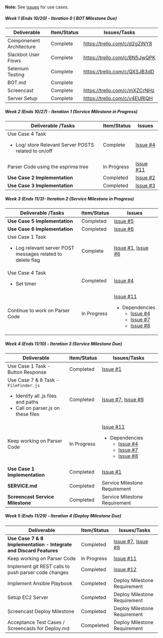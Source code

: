 **Note:** See [issues](https://github.ncsu.edu/kebrey/FlagLagBot/issues) for use cases.

##### Week 1 (Ends 10/20) - Iteration 0 ( BOT Milestone Due)

| Deliverable   | Item/Status   |  Issues/Tasks
| ------------- | ------------  |  ------------
| Componenent Architecture | Complete | https://trello.com/c/d2gZiNY8
| Slackbot User Flows   | Complete   |  https://trello.com/c/BN5JwQPK
| Selenium Testing  | Complete  |  https://trello.com/c/QXSJB3dD
| BOT.md    | Complete      | &nbsp;
| Screencast      | Complete      | https://trello.com/c/mXZCrNHz
| Server Setup | Complete   | https://trello.com/c/v4EURlQH

##### Week 2 (Ends 10/27) - Iteration 1 (Service Milestone in Progress)

| Deliverable /Tasks   | Item/Status   |  Issues
| ------------- | ------------  |  ------------
|Use Case 4 Task <ul><li>Log/ store Relevant Server POSTS related to on/off</li></ul> |  Complete| [Issue #4](../../issues/4)
| Parser Code using the esprima tree| In Progress | [Issue #11](../../issues/11)
| **Use Case 2 Implementation** | Completed  | [Issue #2](../../issues/2)
| **Use Case 3 Implementation**| Completed  | [Issue #3](../../issues/3)
##### Week 3 (Ends 11/3)- Iteration 2 (Service Milestone in Progress)

| Deliverable /Tasks  | Item/Status   |  Issues
| ------------- | ------------  |  ------------
| **Use Case 5 Implementation** | Completed  | [Issue #5](../../issues/5)
| **Use Case 6 Implementation** | Completed  | [Issue #6](../../issues/6)
| Use Case 1 Task <ul> <li> Log relevant server POST messages related to delete flag</li></ul>| Complete| [Issue #1](../../issues/1), [Issue #6](../../issues/6)
| Use Case 4  Task <ul><li>Set timer </li> | Completed | [Issue #4](../../issues/4)
| Continue to work on Parser Code| In Progress | [Issue #11](../../issues/11) <ul><li> Dependencies <ul>  <li> [Issue #4](../../issues/4)</li> <li> [Issue #7](../../issues/7)</li> <li> [Issue #8](../../issues/8) </li> </ul> </li></ul>

##### Week 4 (Ends 11/10) - Iteration 3 (Service Milestone Due) 

| Deliverable   | Item/Status   |  Issues/Tasks
| ------------- | ------------  |  ------------
| Use Case 1 Task - Button Response | Completed |  [Issue #1](../../issues/1)
| Use Case 7 & 8 Task - `FileFinder.js` <ul><li> Identify all .js files and paths</li> <li> Call on parser.js on these files </li></ul>| Completed | [Issue #7](../../issues/7), [Issue #8](../../issues/8)
| Keep working on Parser Code| In Progress | [Issue #11](../../issues/11) <ul><li> Dependencies <ul>  <li> [Issue #4](../../issues/4)</li> <li> [Issue #7](../../issues/7)</li> <li> [Issue #8](../../issues/8) </li> </ul> </li></ul>
| **Use Case 1 Implementation** | Completed | [Issue #1](../../issues/1)
| **SERVICE.md**  | Completed | Service Milestone Requirement
| **Screencast Service Milestone** | Completed | Service Milestone Requirement 

##### Week 5 (Ends 11/29) - Iteration 4 (Deploy Milestone Due) 

| Deliverable   | Item/Status   |  Issues/Tasks
| ------------- | ------------  |  ------------
| **Use Case 7 & 8 Implementation - Integrate and Discard Features** | Completed | [Issue #7](../../issues/7), [Issue #8](../../issues/8)
| Keep working on Parser Code | In Progress | [Issue #11](../../issues/11) 
| Implement git REST calls to push parser code changes | Completed | [Issue #12](../../issues/12)
| Implement Ansible Playbook | Completed | Deploy Milestone Requirement
| Setup EC2 Server  | Completed | Deploy Milestone Requirement
| Screencast Deploy Milestone | Completed | Deploy Milestone Requirement
| Acceptance Test Cases / Screencasts for Deploy.md | Compeleted | Deploy Milestone Requirement
